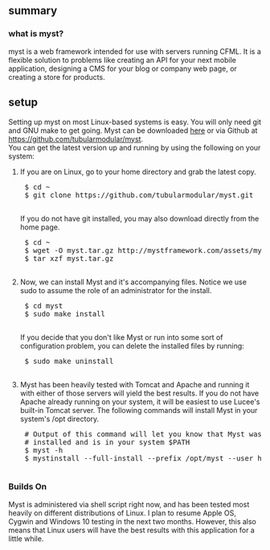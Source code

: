 summary <a id=summary></a>
-------

### what is myst? <a id="summary.what"></a>

myst is a web framework intended for use with servers running CFML.   It is a
flexible solution to problems like creating an API for your next mobile
application, designing a CMS for your blog or company web page, or creating a
store for products.


setup<a id="setup"></a>
-----

Setting up myst on most Linux-based systems is easy.  You will only need git and
GNU make to get going.   Myst can be downloaded <a
href="http://mystframework.com">here</a>
or via Github at <a href="https://github.com/tubularmodular/myst">https://github.com/tubularmodular/myst</a>.  
You can get the latest version up and running by using the following on your system:

1. If you are on Linux, go to your home directory and grab the latest copy.
	<pre>
	$ cd ~
	$ git clone https://github.com/tubularmodular/myst.git
	</pre>
	
	If you do not have git installed, you may also download directly from the home page. 
	<pre>
	$ cd ~
	$ wget -O myst.tar.gz http://mystframework.com/assets/myst.tgz
	$ tar xzf myst.tar.gz
	</pre>

2. Now, we can install Myst and it's accompanying files.   Notice we use sudo to
	assume the role of an administrator for the install.
	<pre>
	$ cd myst
	$ sudo make install
	</pre>

	If you decide that you don't like Myst or run into some sort of configuration
	problem, you can delete the installed files by running:
	<pre>
	$ sudo make uninstall
	</pre>

3. Myst has been heavily tested with Tomcat and Apache and running it with either
	 of those servers will yield the best results.  If you do not have Apache
	already running on your system, it will be easiest to use Lucee's built-in
	Tomcat server.  The following commands will install Myst in your system's /opt 
	directory.
	<pre>
	# Output of this command will let you know that Myst was
	# installed and is in your system $PATH
	$ myst -h
	$ mystinstall --full-install --prefix /opt/myst --user http
	</pre>


### Builds On <a id="setup.builds"></a>

Myst is administered via shell script right now, and has been tested most
heavily on different distributions of Linux.  I plan to resume Apple OS, 
Cygwin and Windows 10 testing in the next two months.   However, this also means
that Linux users will have the best results with this application for a little
while.


